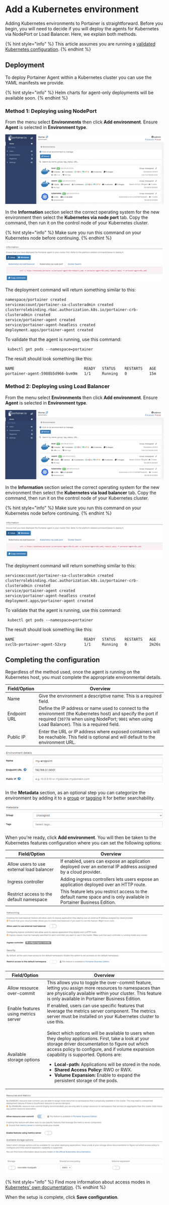 # Add a Kubernetes environment

Adding Kubernetes environments to Portainer is straightforward. Before you begin, you will need to decide if you will deploy the agents for Kubernetes via NodePort or Load Balancer. Here, we explain both methods.

{% hint style="info" %}
This article assumes you are running a [validated Kubernetes configuration](../../../start/requirements-and-prerequisites.md#validated-configurations).
{% endhint %}

## Deployment

To deploy Portainer Agent within a Kubernetes cluster you can use the YAML manifests we provide.

{% hint style="info" %}
Helm charts for agent-only deployments will be available soon.
{% endhint %}

### Method 1: Deploying using NodePort

From the menu select **Environments** then click **Add environment**. Ensure **Agent** is selected in **Environment type**.

![](../../../.gitbook/assets/2.9-environments-add-1.gif)

In the **Information** section select the correct operating system for the new environment then select the **Kubernetes via node port** tab. Copy the command, then run it on the control node of your Kubernetes cluster.

{% hint style="info" %}
Make sure you run this command on your Kubernetes node before continuing.
{% endhint %}

![](../../../.gitbook/assets/endpoints-add-k8s-2.png)

The deployment command will return something similar to this:

```
namespace/portainer created
serviceaccount/portainer-sa-clusteradmin created
clusterrolebinding.rbac.authorization.k8s.io/portainer-crb-clusteradmin created
service/portainer-agent created
service/portainer-agent-headless created
deployment.apps/portainer-agent created
```

To validate that the agent is running, use this command:

```
 kubectl get pods --namespace=portainer
```

The result should look something like this:

```
NAME                               READY   STATUS    RESTARTS   AGE
portainer-agent-5988b5d966-bvm9m   1/1     Running   0          15m
```

### Method 2: Deploying using Load Balancer

From the menu select **Environments** then click **Add environment**. Ensure **Agent** is selected in **Environment type**.

![](../../../.gitbook/assets/2.9-environments-add-1.gif)

In the **Information** section select the correct operating system for the new environment then select the **Kubernetes via load balancer** tab. Copy the command, then run it on the control node of your Kubernetes cluster.

{% hint style="info" %}
Make sure you run this command on your Kubernetes node before continuing.
{% endhint %}

![](../../../.gitbook/assets/endpoints-add-k8s-3.png)

The deployment command will return something similar to this:

```
serviceaccount/portainer-sa-clusteradmin created
clusterrolebinding.rbac.authorization.k8s.io/portainer-crb-clusteradmin created
service/portainer-agent created
service/portainer-agent-headless created
deployment.apps/portainer-agent created
```

To validate that the agent is running, use this command:

```
 kubectl get pods --namespace=portainer
```

The result should look something like this:

```
NAME                               READY   STATUS    RESTARTS   AGE
svclb-portainer-agent-52xrp        1/1     Running   0          2m26s
```

## Completing the configuration

Regardless of the method used, once the agent is running on the Kubernetes host, you must complete the appropriate environmental details.

| Field/Option | Overview                                                                                                                                                                                                          |
| ------------ | ----------------------------------------------------------------------------------------------------------------------------------------------------------------------------------------------------------------- |
| Name         | Give the environment a descriptive name. This is a required field.                                                                                                                                                |
| Endpoint URL | Define the IP address or name used to connect to the environment (the Kubernetes host) and specify the port if required (`30778` when using NodePort; `9001` when using Load Balancer). This is a required field. |
| Public IP    | Enter the URL or IP address where exposed containers will be reachable. This field is optional and will default to the environment URL.                                                                           |

![](../../../.gitbook/assets/install-agent-swarm-linux-3.png)

In the **Metadata** section, as an optional step you can categorize the environment by adding it to a [group](../groups.md) or [tagging](../tags.md) it for better searchability.

![](../../../.gitbook/assets/install-agent-swarm-linux-4.png)

When you're ready, click **Add environment**. You will then be taken to the Kubernetes features configuration where you can set the following options:

| Field/Option                              | Overview                                                                                                             |
| ----------------------------------------- | -------------------------------------------------------------------------------------------------------------------- |
| Allow users to use external load balancer | If enabled, users can expose an application deployed over an external IP address assigned by a cloud provider.       |
| Ingress controller                        | Adding ingress controllers lets users expose an application deployed over an HTTP route.                             |
| Restrict access to the default namespace  | This feature lets you restrict access to the default name space and is only available in Portainer Business Edition. |

![](../../../.gitbook/assets/install-agent-k8s-6.png)

| Field/Option                         | Overview                                                                                                                                                                                                                                                                                                                                                                                                                                                                                                      |
| ------------------------------------ | ------------------------------------------------------------------------------------------------------------------------------------------------------------------------------------------------------------------------------------------------------------------------------------------------------------------------------------------------------------------------------------------------------------------------------------------------------------------------------------------------------------- |
| Allow resource over-commit           | This allows you to toggle the over-commit feature, letting you assign more resources to namespaces than are physically available within your cluster. This feature is only available in Portainer Business Edition.                                                                                                                                                                                                                                                                                           |
| Enable features using metrics server | If enabled, users can use specific features that leverage the metrics server component. The metrics server must be installed on your Kubernetes cluster to use this.                                                                                                                                                                                                                                                                                                                                          |
| Available storage options            | <p>Select which options will be available to users when they deploy applications. First, take a look at your storage driver documentation to figure out which access policy to configure, and if volume expansion capability is supported. Options are:</p><ul><li><strong>Local-path:</strong> Applications will be stored in the node.</li><li><strong>Shared Access Policy:</strong> RWO or RWX.</li><li><strong>Volume Expansion:</strong> Enable to expand the persistent storage of the pods.</li></ul> |

![](../../../.gitbook/assets/install-agent-k8s-7.png)

{% hint style="info" %}
Find more information about access modes in [Kubernetes' own documentation](https://kubernetes.io/docs/concepts/storage/persistent-volumes/#access-modes).
{% endhint %}

When the setup is complete, click **Save configuration**.
